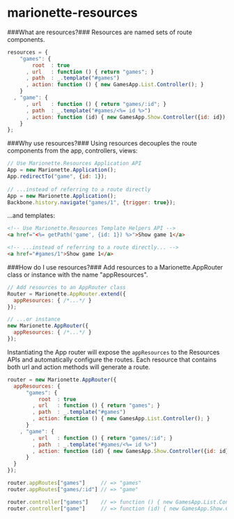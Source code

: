 marionette-resources
====================

###What are resources?###
Resources are named sets of route components.

```js
resources = {
    "games": {
        root  : true
      , url   : function () { return "games"; }
      , path  : _.template("#games")
      , action: function () { new GamesApp.List.Controller(); }
    }
  , "game": {
      , url   : function () { return "games/:id"; }
      , path  : _.template("#games/<%= id %>")
      , action: function (id) { new GamesApp.Show.Controller({id: id}); }
    }
};
```

###Why use resources?###
Using resources decouples the route components from the app, controllers, views:

```js
// Use Marionette.Resources Application API
App = new Marionette.Application();
App.redirectTo("game", {id: 1});
    
// ...instead of referring to a route directly
App = new Marionette.Application();
Backbone.history.navigate("games/1", {trigger: true});
```
...and templates:

```html
<!-- Use Marionette.Resources Template Helpers API -->
<a href="<%= getPath('game', {id: 1}) %>">Show game 1</a>

<!-- ...instead of referring to a route directly... -->
<a href="#games/1">Show game 1</a>
```

###How do I use resources?###
Add resources to a Marionette.AppRouter class or instance with the name "appResources".

```js
// Add resources to an AppRouter class
Router = Marionette.AppRouter.extend({
  appResources: { /*...*/ }
});

// ...or instance
new Marionette.AppRouter({
  appResources: { /*...*/ }
});

```

Instantiating the App router will expose the `appResources` to the Resources APIs and automatically configure the routes. Each resource that contains both url and action methods will generate a route.

```js
router = new Marionette.AppRouter({
  appResources: {
      "games": {
          root  : true
        , url   : function () { return "games"; }
        , path  : _.template("#games")
        , action: function () { new GamesApp.List.Controller(); }
      }
    , "game": {
        , url   : function () { return "games/:id"; }
        , path  : _.template("#games/<%= id %>")
        , action: function (id) { new GamesApp.Show.Controller({id: id}); }
      }
  }
});

router.appRoutes["games"]     // => "games"
router.appRoutes["games/:id"] // => "game"

router.controller["games"]    // => function () { new GamesApp.List.Controller(); }
router.controller["game"]     // => function (id) { new GamesApp.Show.Controller({id: id}); }
```
